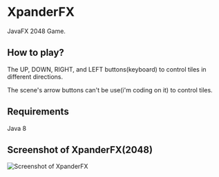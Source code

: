 # XpanderFX
JavaFX 2048 Game.

## How to play?
The UP, DOWN, RIGHT, and LEFT buttons(keyboard) to control tiles in different directions.

The scene's arrow buttons can't be use(i'm coding on it) to control tiles.

## Requirements
Java 8

## Screenshot of XpanderFX(2048)
![Screenshot of XpanderFX](https://cloud.githubusercontent.com/assets/20252648/22200709/57bdce38-e188-11e6-9c51-df0cb4730729.png)

